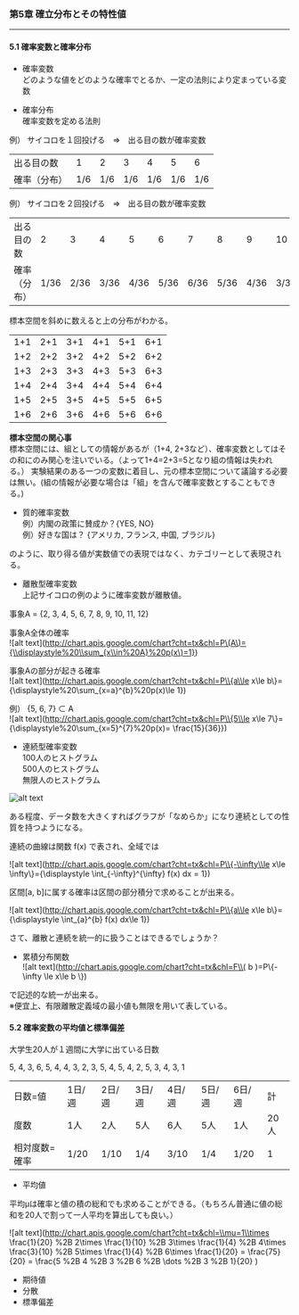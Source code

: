 ### 第5章 確立分布とその特性値
---

#### 5.1 確率変数と確率分布  
* 確率変数  
どのような値をどのような確率でとるか、一定の法則により定まっている変数

* 確率分布  
確率変数を定める法則


例）
サイコロを１回投げる　⇒　出る目の数が確率変数

<table>
<tr>
  <td>出る目の数</td><td>1</td><td>2</td><td>3</td><td>4</td><td>5</td><td>6</td>
</tr>
<tr>
  <td>確率（分布）</td><td>1/6</td><td>1/6</td><td>1/6</td><td>1/6</td><td>1/6</td><td>1/6</td>
</tr>
</table>


例）
サイコロを２回投げる　⇒　出る目の数が確率変数

<table>
<tr>
  <td>出る目の数</td><td>2</td><td>3</td><td>4</td><td>5</td><td>6</td><td>7</td><td>8</td><td>9</td><td>10</td><td>11</td><td>12</td>
</tr>
<tr>
  <td>確率（分布）</td><td>1/36</td><td>2/36</td><td>3/36</td><td>4/36</td><td>5/36</td><td>6/36</td><td>5/36</td><td>4/36</td><td>3/36</td><td>2/36</td><td>1/36</td>
</tr>
</table>

標本空間を斜めに数えると上の分布がわかる。

<table>
<tr><td>1+1 </td><td>2+1 </td><td>3+1 </td><td>4+1 </td><td>5+1 </td><td>6+1</td></tr>
<tr><td>1+2 </td><td>2+2 </td><td>3+2 </td><td>4+2 </td><td>5+2 </td><td>6+2</td></tr>
<tr><td>1+3 </td><td>2+3 </td><td>3+3 </td><td>4+3 </td><td>5+3 </td><td>6+3</td></tr>
<tr><td>1+4 </td><td>2+4 </td><td>3+4 </td><td>4+4 </td><td>5+4 </td><td>6+4</td></tr>
<tr><td>1+5 </td><td>2+5 </td><td>3+5 </td><td>4+5 </td><td>5+5 </td><td>6+5</td></tr>
<tr><td>1+6 </td><td>2+6 </td><td>3+6 </td><td>4+6 </td><td>5+6 </td><td>6+6</td></tr>
</table>


**標本空間の関心事**  
標本空間には、組としての情報があるが（1+4, 2+3など）、確率変数としてはその和にのみ関心を注いでいる。（よって1+4=2+3=5となり組の情報は失われる。）
実験結果のある一つの変数に着目し、元の標本空間について議論する必要は無い。(組の情報が必要な場合は「組」を含んで確率変数とすることもできる。)




* 質的確率変数  
例）内閣の政策に賛成か？{YES, NO}  
例）好きな国は？ {アメリカ, フランス, 中国, ブラジル}  

のように、取り得る値が実数値での表現ではなく、カテゴリーとして表現される。






* 離散型確率変数  
上記サイコロの例のように確率変数が離散値。

事象A       = {2, 3, 4, 5, 6, 7, 8, 9, 10, 11, 12}  


事象A全体の確率  
![alt text](http://chart.apis.google.com/chart?cht=tx&chl=P\(A\)={\\displaystyle%20\\sum_{x\\in%20A}%20p(x\)=1}) 

事象Aの部分が起きる確率  
![alt text](http://chart.apis.google.com/chart?cht=tx&chl=P\\{a\\le x\\le b\\}={\\displaystyle%20\\sum_{x=a}^{b}%20p(x\)\\le 1}) 


例）  {5, 6, 7} ⊂ A  
![alt text](http://chart.apis.google.com/chart?cht=tx&chl=P\\{5\\le x\\le 7\\}={\\displaystyle%20\\sum_{x=5}^{7}%20p(x\)= \\frac{15}{36}}) 





* 連続型確率変数  
100人のヒストグラム  
500人のヒストグラム  
無限人のヒストグラム  

![alt text](https://lh6.googleusercontent.com/-7mpGuiE0fJw/URkBNduz5XI/AAAAAAAAArc/FlnjgESUUlA/s402/%25E3%2583%2592%25E3%2582%25B9%25E3%2583%2588%25E3%2582%25AF%25E3%2582%2599%25E3%2583%25A9%25E3%2583%25A0.png) 


ある程度、データ数を大きくすればグラフが「なめらか」になり連続としての性質を持つようになる。

連続の曲線は関数 f(x) で表され、全域では

![alt text](http://chart.apis.google.com/chart?cht=tx&chl=P\\{-\\infty\\le x\\le \\infty\\}={\\displaystyle \\int_{-\\infty}^{\\infty} f(x\) dx = 1})  


区間[a, b]に属する確率は区間の部分積分で求めることが出来る。

![alt text](http://chart.apis.google.com/chart?cht=tx&chl=P\\{a\\le x\\le b\\}={\\displaystyle \\int_{a}^{b} f(x\) dx\\le 1})  



さて、離散と連続を統一的に扱うことはできるでしょうか？




* 累積分布関数  
![alt text](http://chart.apis.google.com/chart?cht=tx&chl=F\\( b \)=P\\{-\\infty \\le  x\\le b \\})  

で記述的な統一が出来る。  
※便宜上、有限離散定義域の最小値も無限を用いて表している。



#### 5.2 確率変数の平均値と標準偏差 

大学生20人が１週間に大学に出ている日数  

 5, 4, 3, 6, 5, 4, 4, 3, 2, 3, 5, 4, 5, 4, 2, 5, 3, 4, 3, 1


<table>
<tr>
  <td>日数=値</td><td>1日/週</td><td>2日/週</td><td>3日/週</td><td>4日/週</td><td>5日/週</td><td>6日/週</td><td>計</td>
</tr>
<tr>
  <td>度数</td><td>1人</td><td>2人</td><td>5人</td><td>6人</td><td>5人</td><td>1人</td><td>20人</td>
</tr>
<tr>
  <td>相対度数=確率</td><td>1/20</td><td>1/10</td><td>1/4</td><td>3/10</td><td>1/4</td><td>1/20</td><td>1</td>
</tr>
</table>



* 平均値  

平均μは確率と値の積の総和でも求めることができる。（もちろん普通に値の総和を20人で割って一人平均を算出しても良い。）

![alt text](http://chart.apis.google.com/chart?cht=tx&chl=\\mu=1\\times \\frac{1}{20} %2B 2\\times \\frac{1}{10} %2B 3\\times \\frac{1}{4} %2B 4\\times \\frac{3}{10} %2B 5\\times \\frac{1}{4} %2B 6\\times \\frac{1}{20} = \\frac{75}{20} = \\frac{5 %2B 4 %2B 3  %2B 6 %2B \\dots %2B 3 %2B 1}{20} ) 

* 期待値  
* 分散  
* 標準偏差



